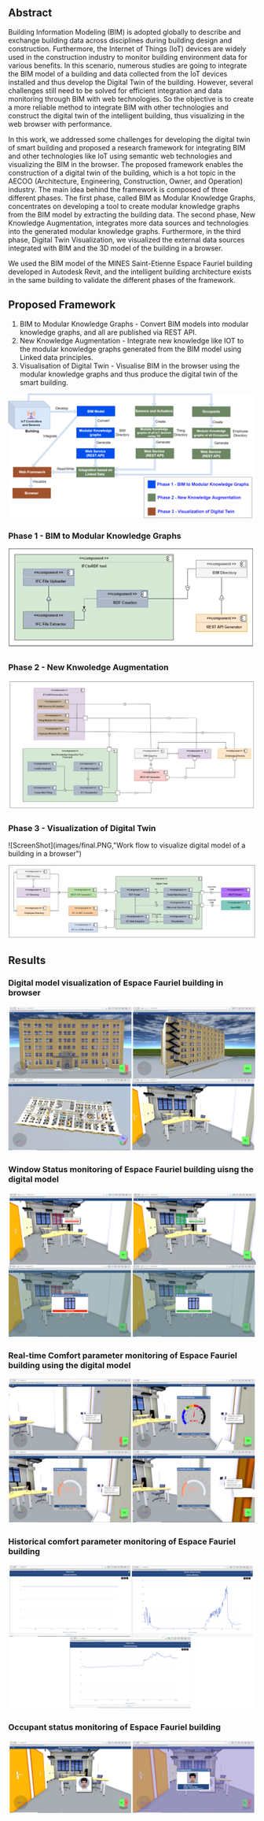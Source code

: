## Abstract 

Building Information Modeling (BIM) is adopted globally to describe and exchange building data
across disciplines during building design and construction. Furthermore, the Internet of Things (IoT) devices are widely used in the construction industry to monitor building environment data for various benefits. In this scenario, numerous studies are going to integrate the BIM model of a building and data collected from the IoT devices installed and thus develop the Digital Twin of the building. However, several challenges still need to be solved for efficient integration and data monitoring through BIM with web technologies. So the objective is to create a more reliable method to integrate BIM with other technologies and construct the digital twin of the intelligent building, thus visualizing in the web browser with performance.

In this work, we addressed some challenges for developing the digital twin of smart building and
proposed a research framework for integrating BIM and other technologies like IoT using semantic web technologies and visualizing the BIM in the browser. The proposed framework enables the construction of a digital twin of the building, which is a hot topic in the AECOO (Architecture, Engineering, Construction, Owner, and Operation) industry. The main idea behind the framework is composed of three different phases. The first phase, called BIM as Modular Knowledge Graphs, concentrates on developing a tool to create modular knowledge graphs from the BIM model by extracting the building data. The second phase, New Knowledge Augmentation, integrates more data sources and technologies into the generated modular knowledge graphs. Furthermore, in the third phase, Digital Twin Visualization, we visualized the external data sources integrated with BIM and the 3D model of the building in a browser.

We used the BIM model of the MINES Saint-Etienne Espace Fauriel building developed in Autodesk
Revit, and the intelligent building architecture exists in the same building to validate the different phases of the framework.

## Proposed Framework

1. BIM to Modular Knowledge Graphs - Convert BIM models into modular knowledge
graphs, and all are published via REST API.
2. New Knowledge Augmentation - Integrate new knowledge like IOT to the modular knowledge graphs generated from the BIM model using Linked data principles.
3. Visualisation of Digital Twin - Visualise BIM in the browser using the modular knowledge
graphs and thus produce the digital twin of the smart building.

![ScreenShot](images/proposedFramework.jpg)

### Phase 1 -  BIM to Modular Knowledge Graphs


![ScreenShot](images/uml1.PNG)

###  Phase 2 - New Knwoledge Augmentation 

![ScreenShot](images/uml2.PNG)

### Phase 3 - Visualization of Digital Twin


![ScreenShot](images/final.PNG,"Work flow to visualize digital model of a building in a browser")

![ScreenShot](images/uml3.PNG)


## Results

###  Digital model visualization of Espace Fauriel building in browser
![ScreenShot](images/results1.PNG)
###  Window Status monitoring of Espace Fauriel building uisng the digital model
![ScreenShot](images/result2.PNG)
### Real-time Comfort parameter monitoring of Espace Fauriel building  using the digital model
![ScreenShot](images/results3.PNG)
###  Historical comfort parameter monitoring of Espace Fauriel building
![ScreenShot](images/rseults5.PNG)
### Occupant status monitoring of Espace Fauriel building
![ScreenShot](images/results6.PNG)











